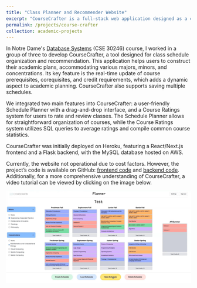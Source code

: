 ```yaml
---
title: "Class Planner and Recommender Website"
excerpt: "CourseCrafter is a full-stack web application designed as a class schedule organizing and recommendation tool. It offers dynamic academic planning with a user-friendly drag-and-drop interface and an integrated course rating system.<br/><a href='https://youtu.be/k9qI0a95mTM?si=KmedxhRdMtFJmpFa'><img src='/images/course_crafter.jpg'></a>"
permalink: /projects/course-crafter
collection: academic-projects
---
```



In Notre Dame's [Database Systems](https://timweninger.com/teaching/database-systems-concepts/) (CSE 30246) course, I worked in a group of three to develop CourseCrafter, a tool designed for class schedule organization and recommendation. This application helps users to construct their academic plans, accommodating various majors, minors, and concentrations. Its key feature is the real-time update of course prerequisites, corequisites, and credit requirements, which adds a dynamic aspect to academic planning. CourseCrafter also supports saving multiple schedules.

We integrated two main features into CourseCrafter: a user-friendly Schedule Planner with a drag-and-drop interface, and a Course Ratings system for users to rate and review classes. The Schedule Planner allows for straightforward organization of courses, while the Course Ratings system utilizes SQL queries to average ratings and compile common course statistics.

CourseCrafter was initially deployed on Heroku, featuring a React/Next.js frontend and a Flask backend, with the MySQL database hosted on AWS. 

Currently, the website not operational due to cost factors. However, the project’s code is available on GitHub: [frontend code](https://github.com/johnflanagan827/course-crafter-frontend) and [backend code](https://github.com/johnflanagan827/course-crafter-backend). Additionally, for a more comprehensive understanding of CourseCrafter, a video tutorial can be viewed by clicking on the image below.

<a href='https://youtu.be/k9qI0a95mTM?si=KmedxhRdMtFJmpFa'><img src='/images/course_crafter_large.jpg'></a>